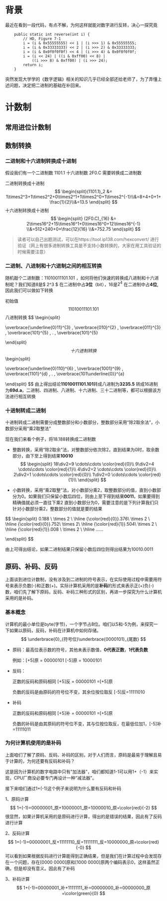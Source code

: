 # 背景

最近在看到一段代码，有点不解，为何这样就能对数字进行反转，决心一探究竟

```
    public static int reverse(int i) {
        // HD, Figure 7-1
        i = (i & 0x55555555) << 1 | (i >>> 1) & 0x55555555;
        i = (i & 0x33333333) << 2 | (i >>> 2) & 0x33333333;
        i = (i & 0x0f0f0f0f) << 4 | (i >>> 4) & 0x0f0f0f0f;
        i = (i << 24) | ((i & 0xff00) << 8) |
            ((i >>> 8) & 0xff00) | (i >>> 24);
        return i;
    }
```

突然发现大学学的《数字逻辑》相关的知识几乎已经全部还给老师了，为了弄懂上述问题，决定把二进制的基础在补回来。

# 计数制

## 常用进位计数制

[^十进制]: 是我们最熟悉的进位计数制，由0-9这是个符号来描述，计数规则是逢十进一。
[^二进制]: 计算机系统采用的进位计数制。在二进制中，用0和1这两个符号来描述，计数规则是逢二进一。
[^十六进制]: 在计算机指定代码和数据书写的中经常使用的数制，由0-9 和 A-F 这16个符号来描述，计数规则是逢十六进一。

## 数制转换

### 二进制和十六进制转换成十进制

假设我们有一个二进制数 1101.1 十六进制数 2F0.C 需要转换成二进制数

二进制转换成十进制
$$
\begin{split}(1101.1)_2 &= 1\times2^3+1\times2^2+0\times2^1+1\times2^0+1\times2^{-1}\\&=8+4+0+1+\frac{1}{2}\\&=13.5 \end{split}
$$
十六进制转换成十进制
$$
\begin{split}
(2F0.C)_{16} &= 2\times16^2+15\times16^1+0\times16^0+12\times16^{-1}
\\&=512+240+0+\frac{12}{16}
\\&=752.75
\end{split}
$$

> 读者可以自己出题测试，可以在https://tool.ip138.com/hexconvert/ 进行验证（网上有很多进制转换工具是不支持小数转换的，大家在用工具验证的时候需要注意）

### 二进制、八进制和十六进制之间的相互转换



随机敲个二进制数：11010011101.101 ，如何将他们快速的转换成八进制和十六进制呢？我们知道8是$ 2^3 $ 在二进制中占**3位**（bit），16是$2^4$ 在二进制中占**4位**,因此我们可以做如下转换

初始值
$$
11010011101.101
$$
八进制转换
$$
\begin{split}

\overbrace{\underline{0}11}^{3}
\,
\overbrace{010}^{2}
\,
\overbrace{011}^{3}
\,
\overbrace{101}^{5}
\,
.
\,
\overbrace{101}^{5}

\end{split}
$$
十六进制转换
$$
\begin{split}

\overbrace{\underline{0}110}^{6}
\,
\overbrace{1001}^{9}
\,
\overbrace{1101}^{d}
\,
.
\,
\overbrace{101\underline{0}}^{a}

\end{split}
$$
由上得出结论**11010011101.101**转成八进制为**3235.5**  转成16进制为**69d.a**，二进制、四进制、八进制、十六进制、三十二进制等，都可以根据该方法进行相互转换

### 十进制转成二进制

十进制转成二进制需要分成整数部分和小数部分，整数部分采用“除2取余法”，小数部分采用“乘2取整法”

现在我们来看个例子，将18.188转换成二进制数

- 整数转换，采用“除2取余”法，对整数部分依次除2，直到结果为0时，取余数部分，由下至上得到结果**10010**
  $$
  \begin{split}
  18\div2=9 \cdots\cdots \color{red}{0}\\
  9\div2=4 \cdots\cdots \color{red}{1}\\
  4\div2=2 \cdots\cdots \color{red}{0}\\
  2\div2=1 \cdots\cdots \color{red}{0}\\
  1\div2=0 \cdots\cdots \color{red}{1}\\
  \end{split}
  $$
  
- 小数转换，采用“乘2取整”法，对小数部分乘2，取整数部分的值，直到小数部分为0。如果我们只保留小数后四位，则由上至下得到结果**0011**，如果要得到精确值就必须一直往下乘2 直到小数部分为0，需要注意的是下列计算我们只针对小数部分乘2，整数部分的值就是要的结果

$$
\begin{split}
0.188 \\
\times 2 \\
\hline 
{\color{red}{0}}.376\\
\times 2 \\
\hline
{\color{red}{0}}.752\\
\times 2\\
\hline
{\color{red}{1}}.504\\
\times 2 \\
\hline
{\color{red}{1}}.008 \\ 
\times 2 \\
\hline
……

\end{split}
$$



由上可得出结论，如果二进制结果只保留小数后四位则得出结果为10010.0011

## 原码、补码、反码

上面谈到进位计数制，没有涉及到二进制的符号表示，在实际使用过程中需要用符号来表示负数(-)和正数(+)。实际计算机采用的是**补码**的形式来表示正(+)负(-)数，咱们先了解下原码，反码、补码三种形式的区别，再进一步探究为什么计算机采用的是补码。

### 基本概念

计算机的最小单位是byte(字节)，一个字节占8位。咱们以5和-5为例，来探究一下如果以原码，反码，补码在计算机中如何存储。
$$
\underbrace{0}_{符号位}\underbrace{0000101}_{尾数}
$$


- 原码：最高位表示数的符号，其他未表示数值，**0代表正数**，**1代表负数**

  例如：[+5]原 = 00000101       [-5]原 = 10000101

- 反码：

  正数的反码和原码相同 [+5]反 = 00000101 =[+5]原

  负数的反码是由原码的符号位不变，其余位按位取反 [-5]反=11111010

- 补码

  正数的反码和原码相同 [+5]补 = 00000101 =[+5]原

  负数的补码是由其原码的符号位不变，其与位按位取反，在最低位加1，[-5]补=11111011

### 为何计算机使用的是补码

上面咱们了解了原码、反码、补码的区别，对于人们而言，原码是最易于理解且易于计算的，为何还要有反码和补码？

这是因为计算机的数字电路中只有"加法器"，咱们都知道1-1可以用1+（-1）来实现，CPU厂商没必要专门再设计一种“减法器”。

接下来咱们通过1+(-1)这个例子来说明为什么要有反码和补码

1、原码计算
$$
1+(-1)=00000001_原+10000001_原=10000010_原=\color{red}{-2}
$$
​	很显然，如果计算机采用的是原码进行计算，得出的是错误的结果，因此有了反码进行计算

2、反码计算
$$
1+(-1)=00000001_反+11111110_反=11111111_反=10000000_原=\color{red}{-0}
$$
 	可以看到如果根据反码进行计算能得到正确结果，但是我们在计算过程中会发现存在一个问题，存在[0000 0000]原和[1000 0000]原两个编码表示0，这样虽然正确，但是却没有意义。因此有了补码

3、补码计算
$$
1+(-1)=00000001_补+11111111_补=00000000_补=00000000_原=\color{green}{0}
$$
​		